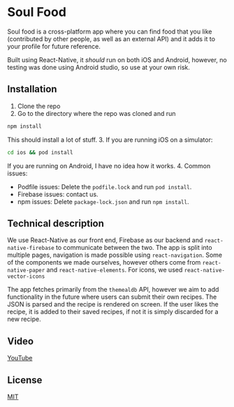 # Soul Food

Soul food is a cross-platform app where you can find food that you like (contributed by other people, as well as an external API) and it adds it to your profile for future reference. 

Built using React-Native, it _should_ run on both iOS and Android, however, no testing was done using Android studio, so use at your own risk. 

## Installation

1. Clone the repo
2. Go to the directory where the repo was cloned and run
```bash
npm install
```
This should install a lot of stuff.
3. If you are running iOS on a simulator:
```bash
cd ios && pod install
```
If you are running on Android, I have no idea how it works.
4. Common issues:
- Podfile issues:
Delete the ```podfile.lock``` and run ```pod install```.
- Firebase issues: contact us.
- npm issues: Delete ```package-lock.json``` and run ```npm install```.

## Technical description
We use React-Native as our front end, Firebase as our backend and ```react-native-firebase``` to communicate between the two. The app is split into multiple pages, navigation is made possible using ```react-navigation```. Some of the components we made ourselves, however others come from ```react-native-paper``` and ```react-native-elements```. For icons, we used ```react-native-vector-icons```

The app fetches primarily from the ```themealdb``` API, however we aim to add functionality in the future where users can submit their own recipes.
The JSON is parsed and the recipe is rendered on screen. If the user likes the recipe, it is added to their saved recipes, if not it is simply discarded for a new recipe. 

## Video
[YouTube](https://youtu.be/BJo4mL2fGrY)
 
## License
[MIT](https://choosealicense.com/licenses/mit/)
